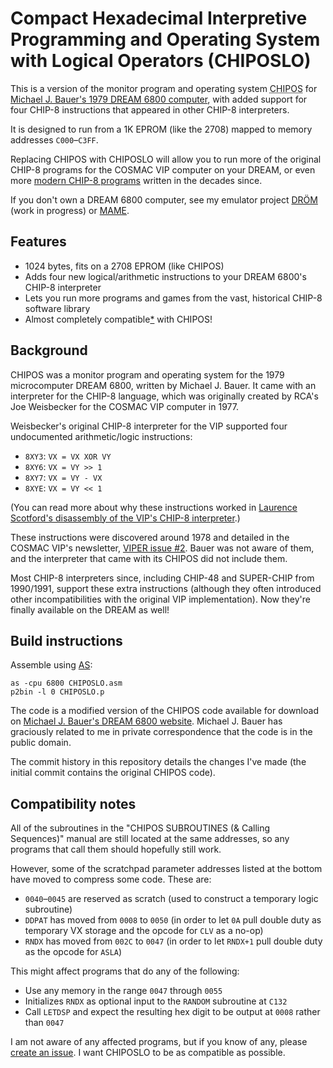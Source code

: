 Compact Hexadecimal Interpretive Programming and Operating System with Logical Operators (CHIPOSLO)
========

This is a version of the monitor program and operating system <acronym title="Compact Hexadecimal Interpretive Programming and Operating System">CHIPOS</acronym> for [Michael J. Bauer's 1979 <acronym title="Domestic Recreational Educational and Adaptive. Microcomputer">DREAM</acronym> 6800 computer](http://www.mjbauer.biz/DREAM6800.htm), with added support for four CHIP-8 instructions that appeared in other CHIP-8 interpreters.

It is designed to run from a 1K EPROM (like the 2708) mapped to memory addresses `C000`–`C3FF`.

Replacing CHIPOS with CHIPOSLO will allow you to run more of the original CHIP-8 programs for the COSMAC VIP computer on your DREAM, or even more [modern CHIP-8 programs](https://johnearnest.github.io/chip8Archive/?sort=platform) written in the decades since.

If you don't own a DREAM 6800 computer, see my emulator project [DRÖM](https://tobiasvl.github.com/drom) (work in progress) or [MAME](https://mamedev.org).

Features
--------

* 1024 bytes, fits on a 2708 EPROM (like CHIPOS)
* Adds four new logical/arithmetic instructions to your DREAM 6800's CHIP-8 interpreter
* Lets you run more programs and games from the vast, historical CHIP-8 software library
* Almost completely compatible[*](#compatibility-notes) with CHIPOS!

Background
----------

CHIPOS was a monitor program and operating system for the 1979 microcomputer DREAM 6800, written by Michael J. Bauer. It came with an interpreter for the CHIP-8 language, which was originally created by RCA's Joe Weisbecker for the COSMAC VIP computer in 1977.

Weisbecker's original CHIP-8 interpreter for the VIP supported four undocumented arithmetic/logic instructions:

* `8XY3`: `VX = VX XOR VY`
* `8XY6`: `VX = VY >> 1`
* `8XY7`: `VX = VY - VX`
* `8XYE`: `VX = VY << 1`

(You can read more about why these instructions worked in [Laurence Scotford's disassembly of the VIP's CHIP-8 interpreter](https://laurencescotford.com/chip-8-on-the-cosmac-vip-arithmetic-and-logic-instructions/).)

These instructions were discovered around 1978 and detailed in the COSMAC VIP's newsletter, [VIPER issue #2](https://archive.org/details/viper_1_02/page/n2/mode/1up). Bauer was not aware of them, and the interpreter that came with its CHIPOS did not include them.

Most CHIP-8 interpreters since, including CHIP-48 and SUPER-CHIP from 1990/1991, support these extra instructions (although they often introduced other incompatibilities with the original VIP implementation). Now they're finally available on the DREAM as well!

Build instructions
------------------

Assemble using [AS](http://john.ccac.rwth-aachen.de:8000/as/):

```
as -cpu 6800 CHIPOSLO.asm
p2bin -l 0 CHIPOSLO.p
```

The code is a modified version of the CHIPOS code available for download on [Michael J. Bauer's DREAM 6800 website](http://www.mjbauer.biz/DREAM6800.htm). Michael J. Bauer has graciously related to me in private correspondence that the code is in the public domain.

The commit history in this repository details the changes I've made (the initial commit contains the original CHIPOS code).

Compatibility notes
-------------------

All of the subroutines in the "CHIPOS SUBROUTINES (& Calling Sequences)" manual are still located at the same addresses, so any programs that call them should hopefully still work.

However, some of the scratchpad parameter addresses listed at the bottom have moved to compress some code. These are:

* `0040`–`0045` are reserved as scratch (used to construct a temporary logic subroutine)
* `DDPAT` has moved from `0008` to `0050` (in order to let `0A` pull double duty as temporary VX storage and the opcode for `CLV` as a no-op)
* `RNDX` has moved from `002C` to `0047` (in order to let `RNDX+1` pull double duty as the opcode for `ASLA`)

This might affect programs that do any of the following:

* Use any memory in the range `0047` through `0055`
* Initializes `RNDX` as optional input to the `RANDOM` subroutine at `C132`
* Call `LETDSP` and expect the resulting hex digit to be output at `0008` rather than `0047`

I am not aware of any affected programs, but if you know of any, please [create an issue](https://github.com/tobiasvl/chiposlo/issues/new). I want CHIPOSLO to be as compatible as possible.
